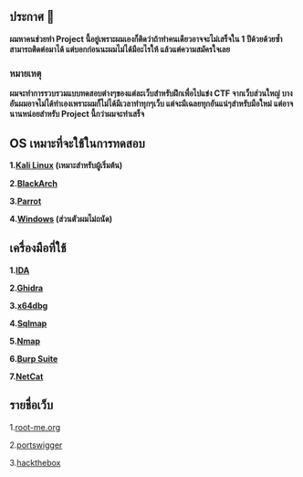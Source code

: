 ## ประกาศ 📣
**ผมหาคนช่วยทำ Project นี้อยู่เพราะผมเองก็ติดว่าถ้าทำคนเดียวอาจจะไม่เสร็จใน 1 ปีด้วยด้วยซ้ำ สามารถติดต่อมาได้ แต่บอกก่อนนะผมไม่ได้มีอะไรให้ แล้วแต่ความสมัครใจเลย**

### หมายเหตุ
**ผมจะทำการรวบรวมแบบทดสอบต่างๆของแต่ละเว็บสำหรับฝึกเพื่อไปแข่ง CTF จากเว็บส่วนใหญ่ บางอันผมอาจไม่ได้ทำเองเพราะผมก็ไม่ได้มีเวลาทำทุกๆเว็บ แต่จะมีเฉลยทุกอันแน่ๆสำหรับมือใหม่ แต่อาจนานหน่อยสำหรับ Project นี้กว่าผมจะทำเสร็จ**

## OS เหมาะที่จะใช้ในการทดสอบ
**1.[Kali Linux](https://www.kali.org/get-kali/) (เหมาะสำหรับผู้เริ่มต้น)**

**2.[BlackArch](https://blackarch.org/)**

**3.[Parrot](https://www.parrotsec.org/)**

**4.[Windows](https://www.microsoft.com/th-th/software-download/) (ส่วนตัวผมไม่ถนัด)**

## เครื่องมือที่ใช้
**1.[IDA](https://hex-rays.com/ida-free/#download)**

**2.[Ghidra](https://github.com/NationalSecurityAgency/ghidra)**

**3.[x64dbg](https://x64dbg.com/)**

**4.[Sqlmap](https://github.com/sqlmapproject/sqlmap)**

**5.[Nmap](https://nmap.org/download.html)**

**6.[Burp Suite](https://portswigger.net/burp/releases/professional-community-2023-9-4?requestededition=community&requestedplatform=)**

**7.[NetCat](https://www.kali.org/tools/netcat/)**

## รายชื่อเว็บ
1.[root-me.org](https://www.root-me.org/)

2.[portswigger](https://portswigger.net/)

3.[hackthebox](https://www.hackthebox.com/)
